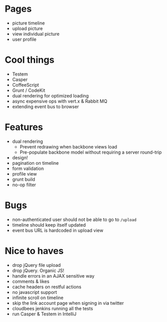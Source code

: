# Pages

* picture timeline
* upload picture
* view individual picture
* user profile

# Cool things

* Testem
* Casper
* CoffeeScript
* Grunt / CodeKit
* dual rendering for optimized loading
* async expensive ops with vert.x & Rabbit MQ
* extending event bus to browser

# Features

* dual rendering
	* Prevent redrawing when backbone views load
	* Pre-populate backbone model without requiring a server round-trip
* design!
* pagination on timeline
* form validation
* profile view
* grunt build
* no-op filter

# Bugs

* non-authenticated user should not be able to go to `/upload`
* timeline should keep itself updated
* event bus URL is hardcoded in upload view

# Nice to haves

* drop jQuery file upload
* drop jQuery. Organic JS!
* handle errors in an AJAX sensitive way
* comments & likes
* cache headers on restful actions
* no javascript support
* infinite scroll on timeline
* skip the link account page when signing in via twitter
* cloudbees jenkins running all the tests
* run Casper & Testem in IntelliJ
